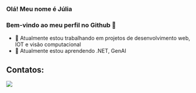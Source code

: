 ### Olá! Meu nome é Júlia
### Bem-vindo ao meu perfil no Github 👋

<!--
**juliadidra/juliadidra** is a ✨ _special_ ✨ repository because its `README.md` (this file) appears on your GitHub profile.
-->
  

- 🔭 Atualmente estou trabalhando em projetos de desenvolvimento web, IOT e visão computacional 
- 🌱 Atualmente estou aprendendo .NET, GenAI 
<!-- - ⚡ Curiosidade: Amante de filmes e música <3 -->


## Contatos:

<div>

<a href="https://www.linkedin.com/in/júlia-didra-b8ba6720a" target="_blank"><img src="https://img.shields.io/badge/-LinkedIn-%230077B5?style=for-the-badge&logo=linkedin&logoColor=white" target="_blank"></a>   
</div>


